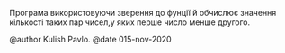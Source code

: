Програма використовуючи зверення до фунції й обчислює значення кількості таких пар чисел,у яких перше число менше другого.

@author Kulish Pavlo.
@date 015-nov-2020

